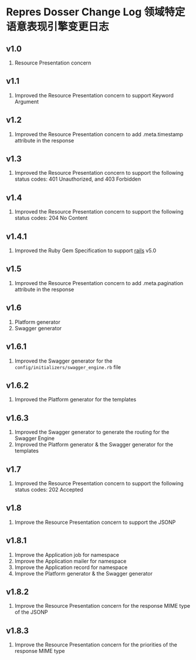 # Repres Dosser Change Log 领域特定语意表现引擎变更日志

## v1.0
1. Resource Presentation concern

## v1.1
1. Improved the Resource Presentation concern to support Keyword Argument

## v1.2
1. Improved the Resource Presentation concern to add .meta.timestamp attribute in the response

## v1.3
1. Improved the Resource Presentation concern to support the following status codes: 401 Unauthorized, and 403 Forbidden

## v1.4
1. Improved the Resource Presentation concern to support the following status codes: 204 No Content

## v1.4.1
1. Improved the Ruby Gem Specification to support [rails](https://github.com/rails/rails) v5.0

## v1.5
1. Improved the Resource Presentation concern to add .meta.pagination attribute in the response

## v1.6
1. Platform generator
2. Swagger generator

## v1.6.1
1. Improved the Swagger generator for the ``config/initializers/swagger_engine.rb`` file

## v1.6.2
1. Improved the Platform generator for the templates

## v1.6.3
1. Improved the Swagger generator to generate the routing for the Swagger Engine
2. Improved the Platform generator & the Swagger generator for the templates

## v1.7
1. Improved the Resource Presentation concern to support the following status codes: 202 Accepted

## v1.8
1. Improve the Resource Presentation concern to support the JSONP

## v1.8.1
1. Improve the Application job for namespace
2. Improve the Application mailer for namespace
3. Improve the Application record for namespace
4. Improve the Platform generator & the Swagger generator

## v1.8.2
1. Improve the Resource Presentation concern for the response MIME type of the JSONP

## v1.8.3
1. Improve the Resource Presentation concern for the priorities of the response MIME type

